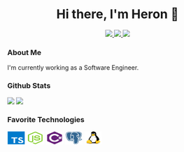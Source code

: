 <h1 align="center">
  Hi there, I'm Heron 👋
</h1>

<p align="center">
  <a href="https://www.linkedin.com/in/heronsilva"
     alt="LinkedIn"
     target="_blank">
    <img src="https://img.shields.io/badge/LinkedIn-0A66C2.svg?&style=for-the-badge&logo=linkedin&logoColor=white" />
  </a>
  <a href="mailto:heron.code@outlook.com"
     alt="E-mail"
     target="_blank">
    <img
         src="https://img.shields.io/badge/Email%20Me-0078D4.svg?&style=for-the-badge&logo=microsoftoutlook&logoColor=white" />
  </a>
  <a href="https://heronsilva.github.io"
     alt="Personal Website"
     target="_blank">
    <img src="https://img.shields.io/badge/Website-A9225C.svg?&style=for-the-badge&logo=safari&logoColor=white" />
  </a>
</p>


### About Me

I'm currently working as a Software Engineer.

### Github Stats

<div>
  <img height="180em"
       src="https://github-readme-stats.vercel.app/api?username=heronsilva&show_icons=true&theme=gradient&include_all_commits=true&count_private=true&include_orgs=true" />
  <img height="180em"
       src="https://github-readme-stats.vercel.app/api/top-langs/?username=heronsilva&layout=compact&langs_count=7&theme=gradient&include_orgs=true" />
</div>


### Favorite Technologies

<div>
  <img align="center"
       alt="Typescript"
       title="Typescript"
       height="30"
       width="40"
       src="https://raw.githubusercontent.com/devicons/devicon/master/icons/typescript/typescript-plain.svg" />
  <img align="center"
       alt="Node.JS"
       title="Node.JS"
       height="30"
       width="40"
       src="https://raw.githubusercontent.com/devicons/devicon/master/icons/nodejs/nodejs-plain.svg" />
  <img align="center"
       alt="C#"
       title="C#"
       height="30"
       width="40"
       src="https://raw.githubusercontent.com/devicons/devicon/master/icons/csharp/csharp-plain.svg" />
  <img align="center"
       alt="Postgres"
       title="Postgres"
       height="30"
       width="40"
       src="https://raw.githubusercontent.com/devicons/devicon/master/icons/postgresql/postgresql-plain.svg" />
  <img align="center"
       alt="Linux"
       title="Linux"
       height="30"
       width="40"
       src="https://raw.githubusercontent.com/devicons/devicon/master/icons/linux/linux-original.svg" />
</div>
